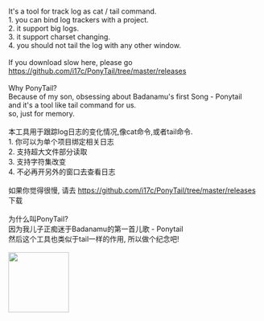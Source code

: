 <br>It's a tool for track log as cat / tail command.
      <br>1. you can bind log trackers with a project.
      <br>2. it support big logs.
      <br>3. it support charset changing.
      <br>4. you should not tail the log with any other window.
      <br><br>If you download slow here, please go <a href="https://github.com/i17c/PonyTail/tree/master/releases">https://github.com/i17c/PonyTail/tree/master/releases</a>
      <br><br>Why PonyTail?
      <br>Because of my son, obsessing about Badanamu's first Song - Ponytail
      <br>and it's a tool like tail command for us.
      <br>so, just for memory.
      <br><br>本工具用于跟踪log日志的变化情况,像cat命令,或者tail命令.
      <br>1. 你可以为单个项目绑定相关日志
      <br>2. 支持超大文件部分读取
      <br>3. 支持字符集改变
      <br>4. 不必再开另外的窗口去查看日志
      <br><br>如果你觉得很慢, 请去 <a href="https://github.com/i17c/PonyTail/tree/master/releases">https://github.com/i17c/PonyTail/tree/master/releases</a> 下载
      <br><br>为什么叫PonyTail?
      <br>因为我儿子正痴迷于Badanamu的第一首儿歌 - Ponytail
      <br>然后这个工具也类似于tail一样的作用, 所以做个纪念吧!
      <br><br><a href="http://www.laiwang.com/" target="_blank" style="border:none;">
      <img src="http://i01.lw.aliimg.com/tfs/TB15JfxGXXXXXcrXFXXXCDWUVXXLAIWANGi_1_1136_1136.jpg" border="0" width="120" height="120">
      </a>
